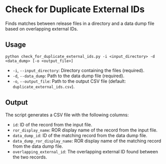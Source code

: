 # Check for Duplicate External IDs

Finds matches between release files in a directory and a data dump file based on overlapping external IDs.

## Usage

```
python check_for_duplicate_external_ids.py -i <input_directory> -d <data_dump> [-o <output_file>]
```

- `-i`, `--input_directory`: Directory containing the files (required).
- `-d`, `--data_dump`: Path to the data dump file (required).
- `-o`, `--output_file`: Path to the output CSV file (default: `duplicate_external_ids.csv`).

## Output

The script generates a CSV file with the following columns:

- `id`: ID of the record from the input file.
- `ror_display_name`: ROR display name of the record from the input  file.
- `data_dump_id`: ID of the matching record from the data dump file.
- `data_dump_ror_display_name`: ROR display name of the matching record from the data dump file.
- `overlapping_external_id`: The overlapping external ID found between the two records.